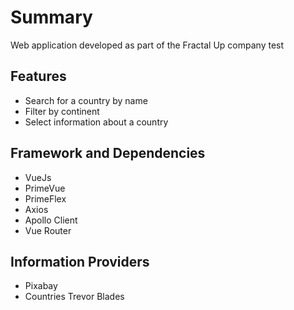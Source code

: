 # Summary
Web application developed as part of the Fractal Up company test
## Features
- Search for a country by name
- Filter by continent
- Select information about a country

## Framework and Dependencies
- VueJs
- PrimeVue
- PrimeFlex
- Axios
- Apollo Client
- Vue Router

## Information Providers
- Pixabay
- Countries Trevor Blades